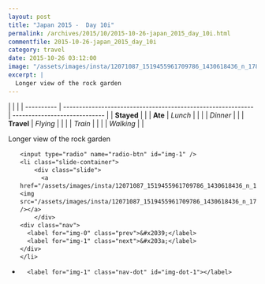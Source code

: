 ```yaml
---
layout: post
title: "Japan 2015 -  Day 10i"
permalink: /archives/2015/10/2015-10-26-japan_2015_day_10i.html
commentfile: 2015-10-26-japan_2015_day_10i
category: travel
date: 2015-10-26 03:12:00
image: "/assets/images/insta/12071087_1519455961709786_1430618436_n_17844982594047535.jpg"
excerpt: |
  Longer view of the rock garden
---
```


|            |                                                              |
| ---------- | ------------------------------------------------------------ | ----------------------------- |
| **Stayed** |  |
| **Ate**    | _Lunch_                                                      |          |
|            | _Dinner_                                                     |          |
| **Travel** | _Flying_                                                     |          |
|            | _Train_                                                      |          |
|            | _Walking_                                                    |          |


Longer view of the rock garden


<ul class="slides">

    <input type="radio" name="radio-btn" id="img-1" />
    <li class="slide-container">
        <div class="slide">
          <a href="/assets/images/insta/12071087_1519455961709786_1430618436_n_17844982594047535.jpg"><img src="/assets/images/insta/12071087_1519455961709786_1430618436_n_17844982594047535.jpg" /></a>
        </div>
    <div class="nav">
      <label for="img-0" class="prev">&#x2039;</label>
      <label for="img-1" class="next">&#x203a;</label>
    </div>
    </li>
			
<li class="nav-dots">

      <label for="img-1" class="nav-dot" id="img-dot-1"></label>

</li>
</ul>        
             

		